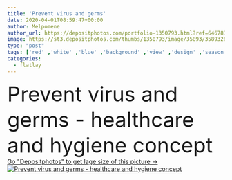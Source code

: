 ```yaml
---
title: 'Prevent virus and germs'
date: 2020-04-01T08:59:47+00:00
author: Melpomene
author_url: https://depositphotos.com/portfolio-1350793.html?ref=64678756
image: https://st3.depositphotos.com/thumbs/1350793/image/35893/358932876/api_thumb_450.jpg?forcejpeg=true
type: "post"
tags: ['red' ,'white' ,'blue' ,'background' ,'view' ,'design' ,'season' ,'health' ,'healthcare' ,'illness' ,'care' ,'spray' ,'hand' ,'lay' ,'flat' ,'bottle' ,'clean' ,'gel' ,'hygiene' ,'stock' ,'out' ,'alcohol' ,'top' ,'wash' ,'virus' ,'mask' ,'flu' ,'sanitary' ,'above' ,'sick' ,'influenza' ,'sold' ,'stop' ,'prevent' ,'Applying' ,'minimal' ,'corona' ,'wipe' ,'epidemic' ,'pandemic' ,'overhead' ,'sanitize' ,'germs' ,'infection' ,'sanitizer' ,'coronavirus' ,'flatlay' ,'covid19' ,'covid 19' ]
categories: 
  - flatlay
---
```

<div aling="center">
            <font size="60"> Prevent virus and germs - healthcare and hygiene concept</font>   
</div>
<div>
    <a href='https://st3.depositphotos.com/thumbs/1350793/image/35893/358932876/api_thumb_450.jpg?forcejpeg=true?ref=64678756' target=_blank > Go "Depositphotos" to get lage size of this picture ->
        <img href='https://st3.depositphotos.com/thumbs/1350793/image/35893/358932876/api_thumb_450.jpg?forcejpeg=true?ref=64678756' src='https://st3.depositphotos.com/1350793/35893/i/950/depositphotos_358932876-stock-photo-prevent-virus-and-germs.jpg?forcejpeg=true' alt='Prevent virus and germs - healthcare and hygiene concept' >
    </a>
</div>
